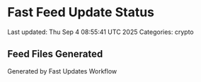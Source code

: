 # Fast Feed Update Status
Last updated: Thu Sep  4 08:55:41 UTC 2025
Categories: crypto

## Feed Files Generated

Generated by Fast Updates Workflow
